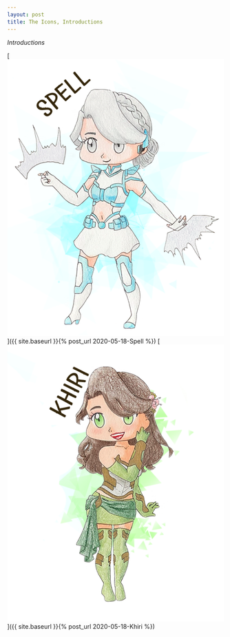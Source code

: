 ```yaml
---
layout: post
title: The Icons, Introductions
---
```

_Introductions_

 [![Spell](/assets/artwork/IconProjects/IconIntros/Spell/Spell_ClickIcon.png)]({{ site.baseurl }}{% post_url 2020-05-18-Spell %})
 [![Khiri](/assets/artwork/IconProjects/IconIntros/Khiri/Khiri_ClickIcon.png)]({{ site.baseurl }}{% post_url 2020-05-18-Khiri %})